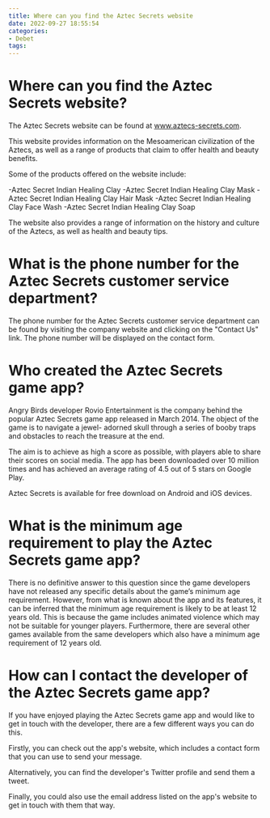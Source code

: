 ```yaml
---
title: Where can you find the Aztec Secrets website
date: 2022-09-27 18:55:54
categories:
- Debet
tags:
---
```



# Where can you find the Aztec Secrets website?

The Aztec Secrets website can be found at www.aztecs-secrets.com.

This website provides information on the Mesoamerican civilization of the Aztecs, as well as a range of products that claim to offer health and beauty benefits.

Some of the products offered on the website include:

-Aztec Secret Indian Healing Clay
-Aztec Secret Indian Healing Clay Mask
-Aztec Secret Indian Healing Clay Hair Mask
-Aztec Secret Indian Healing Clay Face Wash
-Aztec Secret Indian Healing Clay Soap


The website also provides a range of information on the history and culture of the Aztecs, as well as health and beauty tips.

# What is the phone number for the Aztec Secrets customer service department?

The phone number for the Aztec Secrets customer service department can be found by visiting the company website and clicking on the "Contact Us" link. The phone number will be displayed on the contact form.

# Who created the Aztec Secrets game app?

Angry Birds developer Rovio Entertainment is the company behind the popular Aztec Secrets game app released in March 2014. The object of the game is to navigate a jewel- adorned skull through a series of booby traps and obstacles to reach the treasure at the end.

The aim is to achieve as high a score as possible, with players able to share their scores on social media. The app has been downloaded over 10 million times and has achieved an average rating of 4.5 out of 5 stars on Google Play.

Aztec Secrets is available for free download on Android and iOS devices.

# What is the minimum age requirement to play the Aztec Secrets game app?

There is no definitive answer to this question since the game developers have not released any specific details about the game’s minimum age requirement. However, from what is known about the app and its features, it can be inferred that the minimum age requirement is likely to be at least 12 years old. This is because the game includes animated violence which may not be suitable for younger players. Furthermore, there are several other games available from the same developers which also have a minimum age requirement of 12 years old.

# How can I contact the developer of the Aztec Secrets game app?

If you have enjoyed playing the Aztec Secrets game app and would like to get in touch with the developer, there are a few different ways you can do this.

Firstly, you can check out the app's website, which includes a contact form that you can use to send your message.

Alternatively, you can find the developer's Twitter profile and send them a tweet.

Finally, you could also use the email address listed on the app's website to get in touch with them that way.
